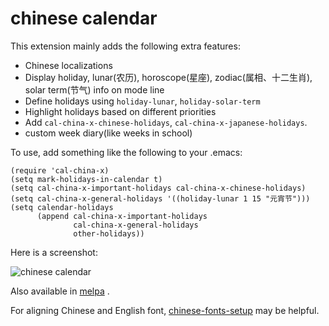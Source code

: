 chinese calendar
================

This extension mainly adds the following extra features:
  - Chinese localizations
  - Display holiday, lunar(农历), horoscope(星座), zodiac(属相、十二生肖), solar term(节气) info on mode line
  - Define holidays using `holiday-lunar`, `holiday-solar-term`
  - Highlight holidays based on different priorities
  - Add `cal-china-x-chinese-holidays`, `cal-china-x-japanese-holidays`.
  - custom week diary(like weeks in school)

To use, add something like the following to your .emacs:

    (require 'cal-china-x)
    (setq mark-holidays-in-calendar t)
    (setq cal-china-x-important-holidays cal-china-x-chinese-holidays)
    (setq cal-china-x-general-holidays '((holiday-lunar 1 15 "元宵节")))
    (setq calendar-holidays
          (append cal-china-x-important-holidays
                  cal-china-x-general-holidays
                  other-holidays))

Here is a screenshot:

![chinese calendar](/../screenshot/cal-china-x.png?raw=true "")

Also available in [melpa](http://melpa.org) .

For aligning Chinese and English font, [chinese-fonts-setup](https://github.com/tumashu/chinese-fonts-setup) may be helpful.
